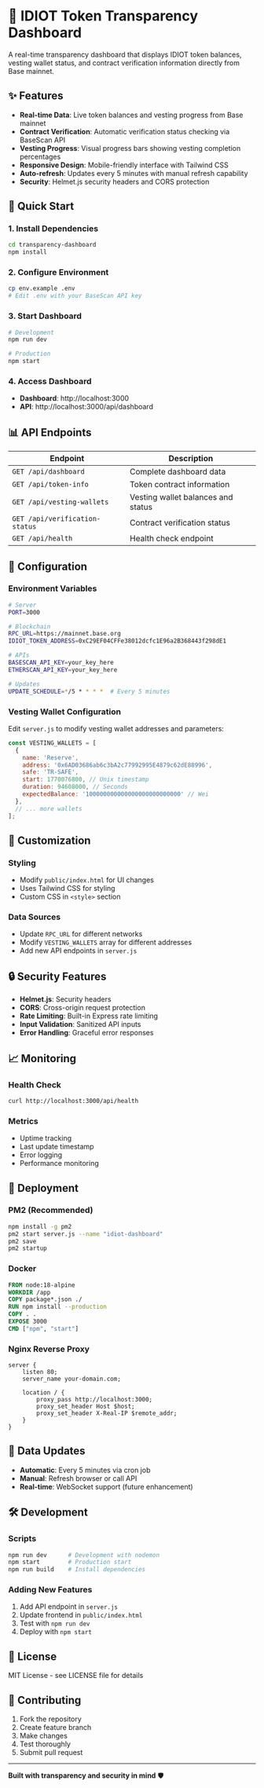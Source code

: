 # 🧠 IDIOT Token Transparency Dashboard

A real-time transparency dashboard that displays IDIOT token balances, vesting wallet status, and contract verification information directly from Base mainnet.

## ✨ Features

- **Real-time Data**: Live token balances and vesting progress from Base mainnet
- **Contract Verification**: Automatic verification status checking via BaseScan API
- **Vesting Progress**: Visual progress bars showing vesting completion percentages
- **Responsive Design**: Mobile-friendly interface with Tailwind CSS
- **Auto-refresh**: Updates every 5 minutes with manual refresh capability
- **Security**: Helmet.js security headers and CORS protection

## 🚀 Quick Start

### 1. Install Dependencies
```bash
cd transparency-dashboard
npm install
```

### 2. Configure Environment
```bash
cp env.example .env
# Edit .env with your BaseScan API key
```

### 3. Start Dashboard
```bash
# Development
npm run dev

# Production
npm start
```

### 4. Access Dashboard
- **Dashboard**: http://localhost:3000
- **API**: http://localhost:3000/api/dashboard

## 📊 API Endpoints

| Endpoint | Description |
|----------|-------------|
| `GET /api/dashboard` | Complete dashboard data |
| `GET /api/token-info` | Token contract information |
| `GET /api/vesting-wallets` | Vesting wallet balances and status |
| `GET /api/verification-status` | Contract verification status |
| `GET /api/health` | Health check endpoint |

## 🔧 Configuration

### Environment Variables

```bash
# Server
PORT=3000

# Blockchain
RPC_URL=https://mainnet.base.org
IDIOT_TOKEN_ADDRESS=0xC29EF04CFFe38012dcfc1E96a2B368443f298dE1

# APIs
BASESCAN_API_KEY=your_key_here
ETHERSCAN_API_KEY=your_key_here

# Updates
UPDATE_SCHEDULE=*/5 * * * *  # Every 5 minutes
```

### Vesting Wallet Configuration

Edit `server.js` to modify vesting wallet addresses and parameters:

```javascript
const VESTING_WALLETS = [
  {
    name: 'Reserve',
    address: '0x6AD03686ab6c3bA2c77992995E4879c62dE88996',
    safe: 'TR-SAFE',
    start: 1770076800, // Unix timestamp
    duration: 94608000, // Seconds
    expectedBalance: '100000000000000000000000000' // Wei
  },
  // ... more wallets
];
```

## 🎨 Customization

### Styling
- Modify `public/index.html` for UI changes
- Uses Tailwind CSS for styling
- Custom CSS in `<style>` section

### Data Sources
- Update `RPC_URL` for different networks
- Modify `VESTING_WALLETS` array for different addresses
- Add new API endpoints in `server.js`

## 🔒 Security Features

- **Helmet.js**: Security headers
- **CORS**: Cross-origin request protection
- **Rate Limiting**: Built-in Express rate limiting
- **Input Validation**: Sanitized API inputs
- **Error Handling**: Graceful error responses

## 📈 Monitoring

### Health Check
```bash
curl http://localhost:3000/api/health
```

### Metrics
- Uptime tracking
- Last update timestamp
- Error logging
- Performance monitoring

## 🚀 Deployment

### PM2 (Recommended)
```bash
npm install -g pm2
pm2 start server.js --name "idiot-dashboard"
pm2 save
pm2 startup
```

### Docker
```dockerfile
FROM node:18-alpine
WORKDIR /app
COPY package*.json ./
RUN npm install --production
COPY . .
EXPOSE 3000
CMD ["npm", "start"]
```

### Nginx Reverse Proxy
```nginx
server {
    listen 80;
    server_name your-domain.com;
    
    location / {
        proxy_pass http://localhost:3000;
        proxy_set_header Host $host;
        proxy_set_header X-Real-IP $remote_addr;
    }
}
```

## 🔄 Data Updates

- **Automatic**: Every 5 minutes via cron job
- **Manual**: Refresh browser or call API
- **Real-time**: WebSocket support (future enhancement)

## 🛠️ Development

### Scripts
```bash
npm run dev      # Development with nodemon
npm start        # Production start
npm run build    # Install dependencies
```

### Adding New Features
1. Add API endpoint in `server.js`
2. Update frontend in `public/index.html`
3. Test with `npm run dev`
4. Deploy with `npm start`

## 📝 License

MIT License - see LICENSE file for details

## 🤝 Contributing

1. Fork the repository
2. Create feature branch
3. Make changes
4. Test thoroughly
5. Submit pull request

---

**Built with transparency and security in mind** 🛡️
